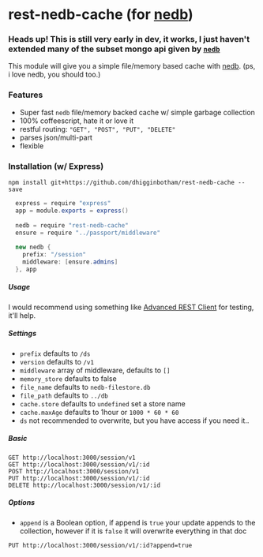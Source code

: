 rest-nedb-cache (for [nedb](https://github.com/louischatriot/nedb))
===============

### Heads up! This is still very early in dev, it works, I just haven't extended many of the subset mongo api given by [`nedb`](https://github.com/louischatriot/nedb)

This module will give you a simple file/memory based cache with [nedb](https://github.com/louischatriot/nedb). (ps, i love nedb, you should too.)

### Features
- Super fast `nedb` file/memory backed cache w/ simple garbage collection
- 100% coffeescript, hate it or love it
- restful routing: `"GET", "POST", "PUT", "DELETE"` 
- parses json/multi-part
- flexible

### Installation (w/ Express)

`npm install git+https://github.com/dhigginbotham/rest-nedb-cache --save`

```cs
  express = require "express"
  app = module.exports = express()
  
  nedb = require "rest-nedb-cache"
  ensure = require "../passport/middleware"
  
  new nedb {
    prefix: "/session"
    middleware: [ensure.admins]
  }, app
```

##### Usage
I would recommend using something like [Advanced REST Client](https://chrome.google.com/webstore/detail/advanced-rest-client/hgmloofddffdnphfgcellkdfbfbjeloo?hl=en-US) for testing, it'll help. 

##### Settings
- `prefix` defaults to `/ds`
- `version` defaults to `/v1`
- `middleware` array of middleware, defaults to `[]`
- `memory_store` defaults to false
- `file_name` defaults to `nedb-filestore.db`
- `file_path` defaults to `../db`
- `cache.store` defaults to `undefined` set a store name
- `cache.maxAge` defaults to 1hour or `1000 * 60 * 60`
- `ds` not recommended to overwrite, but you have access if you need it..

##### Basic
```
GET http://localhost:3000/session/v1
GET http://localhost:3000/session/v1/:id
POST http://localhost:3000/session/v1
PUT http://localhost:3000/session/v1/:id
DELETE http://localhost:3000/session/v1/:id
```

##### Options
- `append` is a Boolean option, if append is `true` your update appends to the collection, however if it is `false` it will overwrite everything in that doc

```
PUT http://localhost:3000/session/v1/:id?append=true
```
